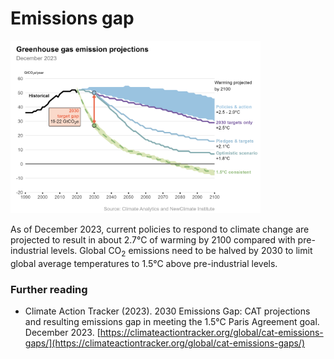 # Emissions gap

<img src="plot.jpeg" alt="Emissions gap" width="400"/>

As of December 2023, current policies to respond to climate change are projected to result in about 2.7°C of warming by 2100 compared with pre-industrial levels. Global CO<sub>2</sub> emissions need to be halved by 2030 to limit global average temperatures to 1.5°C above pre-industrial levels.

### Further reading
- Climate Action Tracker (2023). 2030 Emissions Gap: CAT projections and resulting emissions gap in meeting the 1.5°C Paris Agreement goal. December 2023. [https://climateactiontracker.org/global/cat-emissions-gaps/](https://climateactiontracker.org/global/cat-emissions-gaps/) 